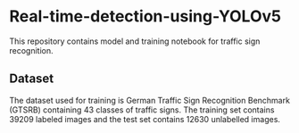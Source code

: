 # Real-time-detection-using-YOLOv5

This repository contains model and training notebook for traffic sign recognition. 

## Dataset 

The dataset used for training is German Traffic Sign Recognition Benchmark (GTSRB) containing 43 classes of traffic signs. The training set contains 39209 labeled images and the test set contains 12630 unlabelled images.
